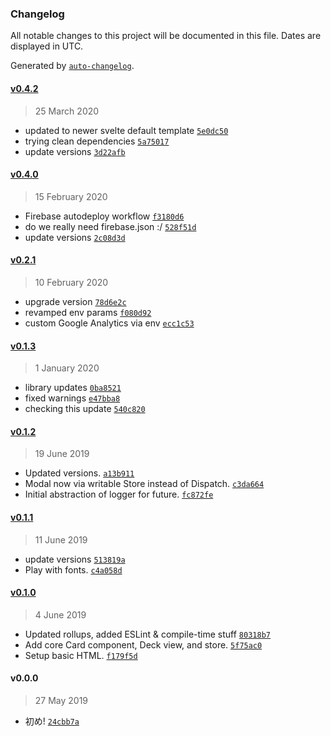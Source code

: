 ### Changelog

All notable changes to this project will be documented in this file. Dates are displayed in UTC.

Generated by [`auto-changelog`](https://github.com/CookPete/auto-changelog).

#### [v0.4.2](https://github.com/tehdarthvid/dna-svelte/compare/v0.4.0...v0.4.2)

> 25 March 2020

- updated to newer svelte default template [`5e0dc50`](https://github.com/tehdarthvid/dna-svelte/commit/5e0dc504218dd6f2957a1a868b2be536a1348b15)
- trying clean dependencies [`5a75017`](https://github.com/tehdarthvid/dna-svelte/commit/5a750175de798c4cc45fdbf56be229e683896512)
- update versions [`3d22afb`](https://github.com/tehdarthvid/dna-svelte/commit/3d22afb901723a749297dabc202186ff4b8b848e)

#### [v0.4.0](https://github.com/tehdarthvid/dna-svelte/compare/v0.2.1...v0.4.0)

> 15 February 2020

- Firebase autodeploy workflow [`f3180d6`](https://github.com/tehdarthvid/dna-svelte/commit/f3180d6e4f92c80ca6fa05dc63ceee530f1ec25c)
- do we really need firebase.json :/ [`528f51d`](https://github.com/tehdarthvid/dna-svelte/commit/528f51d4a297994fd042cb1d3a7b12b4ce07cda4)
- update versions [`2c08d3d`](https://github.com/tehdarthvid/dna-svelte/commit/2c08d3d9f7aa3b04e6664d192525fe37addedb6b)

#### [v0.2.1](https://github.com/tehdarthvid/dna-svelte/compare/v0.1.3...v0.2.1)

> 10 February 2020

- upgrade version [`78d6e2c`](https://github.com/tehdarthvid/dna-svelte/commit/78d6e2c328e390392ebb371f680da520555ca543)
- revamped env params [`f080d92`](https://github.com/tehdarthvid/dna-svelte/commit/f080d92d832da6150c34a1ab38699553c2c781d5)
- custom Google Analytics via env [`ecc1c53`](https://github.com/tehdarthvid/dna-svelte/commit/ecc1c53df80d8cdcbf27e071b728f932fc0d01a6)

#### [v0.1.3](https://github.com/tehdarthvid/dna-svelte/compare/v0.1.2...v0.1.3)

> 1 January 2020

- library updates [`0ba8521`](https://github.com/tehdarthvid/dna-svelte/commit/0ba8521f3b73645053bbd64ca7bde9e541d5cc9f)
- fixed warnings [`e47bba8`](https://github.com/tehdarthvid/dna-svelte/commit/e47bba88571e5c4c0fc83792fd2de4cc44a2a651)
- checking this update [`540c820`](https://github.com/tehdarthvid/dna-svelte/commit/540c82035629eb869bf9c9dfacda4bcf46db1bac)

#### [v0.1.2](https://github.com/tehdarthvid/dna-svelte/compare/v0.1.1...v0.1.2)

> 19 June 2019

- Updated versions. [`a13b911`](https://github.com/tehdarthvid/dna-svelte/commit/a13b911f00e679160b358b1fe55e836edcfa5d00)
- Modal now via writable Store instead of Dispatch. [`c3da664`](https://github.com/tehdarthvid/dna-svelte/commit/c3da66472b708043ebd224d0a7338e7bb7e5de43)
- Initial abstraction of logger for future. [`fc872fe`](https://github.com/tehdarthvid/dna-svelte/commit/fc872fe3b53c836063857f49696ec62039510e47)

#### [v0.1.1](https://github.com/tehdarthvid/dna-svelte/compare/v0.1.0...v0.1.1)

> 11 June 2019

- update versions [`513819a`](https://github.com/tehdarthvid/dna-svelte/commit/513819af9a2e1945023246c1b17552c27a298740)
- Play with fonts. [`c4a058d`](https://github.com/tehdarthvid/dna-svelte/commit/c4a058db6758c8f39451ea3c8fb5c2c79231b5ee)

#### [v0.1.0](https://github.com/tehdarthvid/dna-svelte/compare/v0.0.0...v0.1.0)

> 4 June 2019

- Updated rollups, added ESLint & compile-time stuff [`80318b7`](https://github.com/tehdarthvid/dna-svelte/commit/80318b7e4afad714420fedf5ece74c3936d27719)
- Add core Card component, Deck view, and store. [`5f75ac0`](https://github.com/tehdarthvid/dna-svelte/commit/5f75ac09740576b706d67c86d5b19f891b71de34)
- Setup basic HTML. [`f179f5d`](https://github.com/tehdarthvid/dna-svelte/commit/f179f5df977d3068764d9aa86837cdeb81eeb1b6)

#### v0.0.0

> 27 May 2019

- 初め! [`24cbb7a`](https://github.com/tehdarthvid/dna-svelte/commit/24cbb7a1f7ae058becd2a0a226a093af5f09df7a)
